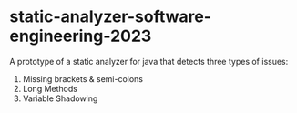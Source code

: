 # static-analyzer-software-engineering-2023
A prototype of a static analyzer for java that detects three types of issues:
1. Missing brackets & semi-colons
2. Long Methods
3. Variable Shadowing
